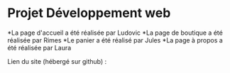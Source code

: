 # Projet Développement web

*La page d'accueil a été réalisée par Ludovic
*La page de boutique a été réalisée par Rimes
*Le panier a été réalisé par Jules
*La page à propos a été réalisée par Laura



Lien du site (hébergé sur github) :
